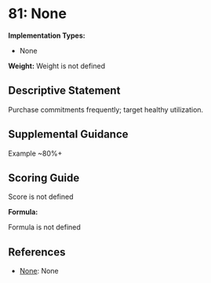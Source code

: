 # 81: None

**Implementation Types:**

- None

**Weight:** Weight is not defined

## Descriptive Statement

Purchase commitments frequently; target healthy utilization.

## Supplemental Guidance

Example ~80%+

## Scoring Guide

Score is not defined

**Formula:**

Formula is not defined

## References

- [None](None): None

